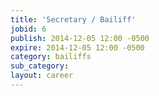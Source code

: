 ```yaml
---
title: 'Secretary / Bailiff'
jobid: 6
publish: 2014-12-05 12:00 -0500
expire: 2014-12-05 12:00 -0500
category: bailiffs
sub_category: 
layout: career
---
```

